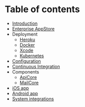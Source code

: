 # Table of contents

* [Introduction](README.md)
* [Enterprise AppStore](enterprise-appstore.md)
* Deployment
  * [Heroku](deployment/heroku.md)
  * [Docker](deployment/docker.md)
  * [Xcode](deployment/xcode.md)
  * [Kubernetes](deployment/kubernetes.md)
* [Configuration](configuration.md)
* [Continuous Integration](continuous-integration.md)
* Components
  * [ApiCore](components/apicore.md)
  * [MailCore](components/mailcore.md)
* [iOS app](ios-app.md)
* [Android app](android-app.md)
* [System integrations](system-integrations.md)

